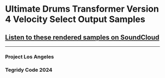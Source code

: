 # Ultimate Drums Transformer Version 4 Velocity Select Output Samples

## [Listen to these rendered samples on SoundCloud](https://soundcloud.com/aleksandr-sigalov-61/sets/ultimate-drums-transformer)

***

### Project Los Angeles
### Tegridy Code 2024
